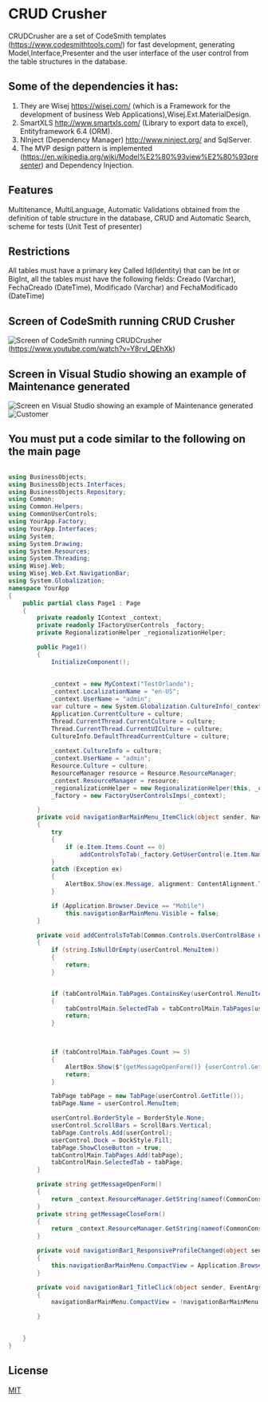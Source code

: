 # CRUD Crusher
CRUDCrusher are a set of CodeSmith templates (https://www.codesmithtools.com/)  for fast development, 
generating Model,Interface,Presenter and the user interface of the user control from the table structures in the database.

## Some of the dependencies it has:
1. They are Wisej https://wisej.com/ (which is a Framework for the development of business Web Applications),Wisej.Ext.MaterialDesign. 
2. SmartXLS http://www.smartxls.com/ (Library to export data to excel), Entityframework 6.4 (ORM). 
3. NInject (Dependency Manager) http://www.ninject.org/ and SqlServer. 
4. The MVP design pattern is implemented (https://en.wikipedia.org/wiki/Model%E2%80%93view%E2%80%93presenter) and Dependency Injection.

## Features
Multitenance, MultiLanguage, Automatic Validations obtained from the definition of table structure in the database, CRUD and Automatic Search, scheme for tests (Unit Test of presenter)

## Restrictions
All tables must have a primary key Called Id(Identity) that can be Int or BigInt, all the tables must have the following fields: Creado (Varchar), FechaCreado (DateTime), Modificado (Varchar) and FechaModificado (DateTime)

## Screen of CodeSmith running CRUD Crusher
![Screen of CodeSmith running CRUDCrusher](/assets/CodeSmith.PNG) (https://www.youtube.com/watch?v=Y8rvl_QEhXk)

## Screen in Visual Studio showing an example of  Maintenance generated
![Screen en Visual Studio showing an example of  Maintenance generated](/assets/Pantallagenerada.PNG)
![Customer](/assets/Customer.png)
## You must put a code similar to the following on the main page
```csharp

using BusinessObjects;
using BusinessObjects.Interfaces;
using BusinessObjects.Repository;
using Common;
using Common.Helpers;
using CommonUserControls;
using YourApp.Factory;
using YourApp.Interfaces;
using System;
using System.Drawing;
using System.Resources;
using System.Threading;
using Wisej.Web;
using Wisej.Web.Ext.NavigationBar;
using System.Globalization;
namespace YourApp
{
    public partial class Page1 : Page
    {
        private readonly IContext _context;
        private readonly IFactoryUserControls _factory;
        private RegionalizationHelper _regionalizationHelper;

        public Page1()
        {
            InitializeComponent();
            
            
            _context = new MyContext("TestOrlando");
            _context.LocalizationName = "en-US";
            _context.UserName = "admin";
            var culture = new System.Globalization.CultureInfo(_context.LocalizationName);
            Application.CurrentCulture = culture;
            Thread.CurrentThread.CurrentCulture = culture;
            Thread.CurrentThread.CurrentUICulture = culture;
            CultureInfo.DefaultThreadCurrentCulture = culture;
            
            _context.CultureInfo = culture;
            _context.UserName = "admin";
            Resource.Culture = culture;
            ResourceManager resource = Resource.ResourceManager;
            _context.ResourceManager = resource;
            _regionalizationHelper = new RegionalizationHelper(this, _context.ResourceManager,culture);
            _factory = new FactoryUserControlsImps(_context);

        }
        private void navigationBarMainMenu_ItemClick(object sender, NavigationBarItemClickEventArgs e)
        {
            try
            {
                if (e.Item.Items.Count == 0)
                    addControlsToTab(_factory.GetUserControl(e.Item.Name));
            }
            catch (Exception ex)
            {
                AlertBox.Show(ex.Message, alignment: ContentAlignment.TopLeft, showCloseButton: true, icon: MessageBoxIcon.Error, autoCloseDelay: 10000);
            }

            if (Application.Browser.Device == "Mobile")
                this.navigationBarMainMenu.Visible = false;
        }

        private void addControlsToTab(Common.Controls.UserControlBase userControl)
        {
            if (string.IsNullOrEmpty(userControl.MenuItem))
            {
                return;
            }


            if (tabControlMain.TabPages.ContainsKey(userControl.MenuItem))
            {
                tabControlMain.SelectedTab = tabControlMain.TabPages[userControl.MenuItem];
                return;
            }

            

            if (tabControlMain.TabPages.Count >= 5)
            {
                AlertBox.Show($"{getMessageOpenForm()} {userControl.GetTitle()}, {getMessageCloseForm()}  ", alignment: ContentAlignment.TopLeft, showCloseButton: true);
                return;
            }

            TabPage tabPage = new TabPage(userControl.GetTitle());
            tabPage.Name = userControl.MenuItem;

            userControl.BorderStyle = BorderStyle.None;
            userControl.ScrollBars = ScrollBars.Vertical;
            tabPage.Controls.Add(userControl);
            userControl.Dock = DockStyle.Fill;
            tabPage.ShowCloseButton = true;
            tabControlMain.TabPages.Add(tabPage);
            tabControlMain.SelectedTab = tabPage;
        }

        private string getMessageOpenForm()
        {
            return _context.ResourceManager.GetString(nameof(CommonConstants.MessageOpenForm)) ?? CommonConstants.MessageOpenForm;
        }
        private string getMessageCloseForm()
        {
            return _context.ResourceManager.GetString(nameof(CommonConstants.MessageCloseForm)) ?? CommonConstants.MessageCloseForm;
        }

        private void navigationBar1_ResponsiveProfileChanged(object sender, ResponsiveProfileChangedEventArgs e)
        {
            this.navigationBarMainMenu.CompactView = Application.Browser.ScreenSize.Width < 700;
        }

        private void navigationBar1_TitleClick(object sender, EventArgs e)
        {
            navigationBarMainMenu.CompactView = !navigationBarMainMenu.CompactView;

        }

        
    }
}


```
## License
[MIT](https://choosealicense.com/licenses/mit/)

